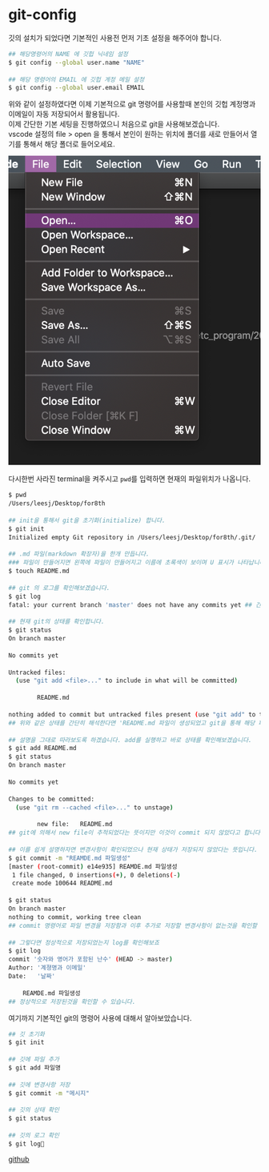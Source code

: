 git-config
=

깃의 설치가 되었다면 기본적인 사용전 먼저 기초 설정을 해주어야 합니다.  
``` bash
## 해당명령어의 NAME 에 깃헙 닉네임 설정
$ git config --global user.name "NAME"

## 해당 명령어의 EMAIL 에 깃헙 계정 메일 설정
$ git config --global user.email EMAIL
```
위와 같이 설정하였다면 이제 기본적으로 git 명령어를 사용할때 본인의 깃헙 계정명과 이메일이 자동 저장되어서 활용됩니다.  
이제 간단한 기본 세팅을 진행하였으니 처음으로 git을 사용해보겠습니다.  
vscode 설정의 file > open 을 통해서 본인이 원하는 위치에 폴더를 새로 만들어서 열기를 통해서 해당 폴더로 들어오세요.  

![vscode_3](vscode_3.png)

다시한번 사라진 terminal을 켜주시고 `pwd`를 입력하면 현재의 파일위치가 나옵니다. 
``` bash
$ pwd
/Users/leesj/Desktop/for8th

## init을 통해서 git을 초기화(initialize) 합니다. 
$ git init
Initialized empty Git repository in /Users/leesj/Desktop/for8th/.git/

## .md 파일(markdown 확장자)을 한개 만듭니다.
### 파일이 만들어지면 왼쪽에 파일이 만들어지고 이름에 초록색이 보이며 U 표시가 나타납니다. 
$ touch README.md

## git 의 로그를 확인해보겠습니다. 
$ git log
fatal: your current branch 'master' does not have any commits yet ## 간단히 해석하자면 아무것도 없다고 하네요. 

## 현재 git의 상태를 확인합니다. 
$ git status
On branch master

No commits yet

Untracked files:
  (use "git add <file>..." to include in what will be committed)

        README.md

nothing added to commit but untracked files present (use "git add" to track)
## 위와 같은 상태를 간단히 해석한다면 'README.md 파일이 생성되었고 git을 통해 해당 파일을 관리하고자 한다면 git add 명령어를 사용해주세요.' 입니다. 

## 설명을 그대로 따라보도록 하겠습니다. add를 실행하고 바로 상태를 확인해보겠습니다. 
$ git add README.md
$ git status
On branch master

No commits yet

Changes to be committed:
  (use "git rm --cached <file>..." to unstage)

        new file:   README.md
## git에 의해서 new file이 추적되었다는 뜻이지만 이것이 commit 되지 않았다고 합니다. 

## 이를 쉽게 설명하자면 변경사항이 확인되었으나 현재 상태가 저장되지 않았다는 뜻입니다. 바로 다음 과정까지 진행하고 연달아서 상태확인!
$ git commit -m "REAMDE.md 파일생성"
[master (root-commit) e14e935] REAMDE.md 파일생성
 1 file changed, 0 insertions(+), 0 deletions(-)
 create mode 100644 README.md

$ git status
On branch master
nothing to commit, working tree clean
## commit 명령어로 파일 변경을 저장함과 이후 추가로 저장할 변경사항이 없는것을 확인할 수 있습니다.

## 그렇다면 정상적으로 저장되었는지 log를 확인해보죠
$ git log
commit '숫자와 영어가 포함된 난수' (HEAD -> master)
Author: '계졍명과 이메일'
Date:   '날짜'

    REAMDE.md 파일생성
## 정상적으로 저장된것을 확인할 수 있습니다. 
```

여기까지 기본적인 git의 명령어 사용에 대해서 알아보았습니다. 
``` bash
## 깃 초기화
$ git init

## 깃에 파일 추가
$ git add 파일명

## 깃에 변경사항 저장
$ git commit -m "메시지"

## 깃의 상태 확인
$ git status

## 깃의 로그 확인
$ git log
```

[github](github.md)